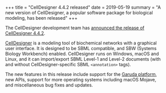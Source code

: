 +++
title   = "CellDesigner 4.4.2 released"
date    = 2019-05-19
summary = "A new version of CellDesigner, a popular software package for biological modeling, has been released"
+++

The CellDesigner development team has [announced the release of CellDesigner 4.4.2](https://groups.google.com/forum/#!topic/sbml-discuss/lGCvLGjSFDU).

[CellDesigner](http://celldesigner.org) is a modeling tool of biochemical networks with a graphical user interface. It is designed to be SBML compatible, and SBW (Systems Biology Workbench) enabled.  CellDesigner runs on Windows, macOS and Linux, and it can import/export SBML Level-1 and Level-2 documents (with and without CellDesigner-specific SBML `<annotation>` tags).

The new features in this release include support for the [Garuda platform](http://gateway.garuda-alliance.org/GarudaCommunity/gadgets-main.jsp), new APIs, support for more operating systems including macOS Mojave, and miscellaneous bug fixes and updates.
